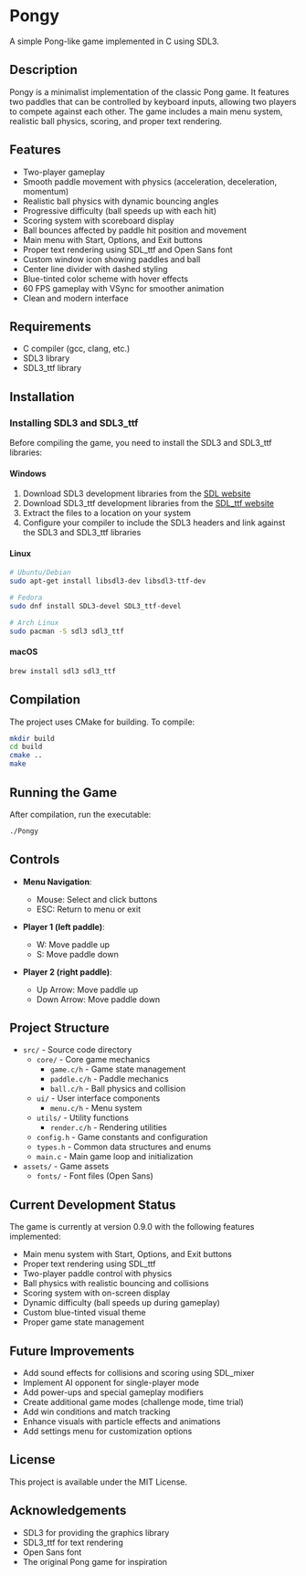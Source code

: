 # Pongy

A simple Pong-like game implemented in C using SDL3.

## Description

Pongy is a minimalist implementation of the classic Pong game. It features two paddles that can be controlled by keyboard inputs, allowing two players to compete against each other. The game includes a main menu system, realistic ball physics, scoring, and proper text rendering.

## Features

- Two-player gameplay
- Smooth paddle movement with physics (acceleration, deceleration, momentum)
- Realistic ball physics with dynamic bouncing angles
- Progressive difficulty (ball speeds up with each hit)
- Scoring system with scoreboard display
- Ball bounces affected by paddle hit position and movement
- Main menu with Start, Options, and Exit buttons
- Proper text rendering using SDL_ttf and Open Sans font
- Custom window icon showing paddles and ball
- Center line divider with dashed styling
- Blue-tinted color scheme with hover effects
- 60 FPS gameplay with VSync for smoother animation
- Clean and modern interface

## Requirements

- C compiler (gcc, clang, etc.)
- SDL3 library
- SDL3_ttf library

## Installation

### Installing SDL3 and SDL3_ttf

Before compiling the game, you need to install the SDL3 and SDL3_ttf libraries:

#### Windows

1. Download SDL3 development libraries from the [SDL website](https://www.libsdl.org/)
2. Download SDL3_ttf development libraries from the [SDL_ttf website](https://github.com/libsdl-org/SDL_ttf)
3. Extract the files to a location on your system
4. Configure your compiler to include the SDL3 headers and link against the SDL3 and SDL3_ttf libraries

#### Linux

```bash
# Ubuntu/Debian
sudo apt-get install libsdl3-dev libsdl3-ttf-dev

# Fedora
sudo dnf install SDL3-devel SDL3_ttf-devel

# Arch Linux
sudo pacman -S sdl3 sdl3_ttf
```

#### macOS

```bash
brew install sdl3 sdl3_ttf
```

## Compilation

The project uses CMake for building. To compile:

```bash
mkdir build
cd build
cmake ..
make
```

## Running the Game

After compilation, run the executable:

```bash
./Pongy
```

## Controls

- **Menu Navigation**:
  - Mouse: Select and click buttons
  - ESC: Return to menu or exit

- **Player 1 (left paddle)**:
  - W: Move paddle up
  - S: Move paddle down

- **Player 2 (right paddle)**:
  - Up Arrow: Move paddle up
  - Down Arrow: Move paddle down

## Project Structure

- `src/` - Source code directory
  - `core/` - Core game mechanics
    - `game.c/h` - Game state management
    - `paddle.c/h` - Paddle mechanics
    - `ball.c/h` - Ball physics and collision
  - `ui/` - User interface components
    - `menu.c/h` - Menu system
  - `utils/` - Utility functions
    - `render.c/h` - Rendering utilities
  - `config.h` - Game constants and configuration
  - `types.h` - Common data structures and enums
  - `main.c` - Main game loop and initialization
- `assets/` - Game assets
  - `fonts/` - Font files (Open Sans)

## Current Development Status

The game is currently at version 0.9.0 with the following features implemented:
- Main menu system with Start, Options, and Exit buttons
- Proper text rendering using SDL_ttf
- Two-player paddle control with physics
- Ball physics with realistic bouncing and collisions
- Scoring system with on-screen display
- Dynamic difficulty (ball speeds up during gameplay)
- Custom blue-tinted visual theme
- Proper game state management

## Future Improvements

- Add sound effects for collisions and scoring using SDL_mixer
- Implement AI opponent for single-player mode
- Add power-ups and special gameplay modifiers
- Create additional game modes (challenge mode, time trial)
- Add win conditions and match tracking
- Enhance visuals with particle effects and animations
- Add settings menu for customization options

## License

This project is available under the MIT License.

## Acknowledgements

- SDL3 for providing the graphics library
- SDL3_ttf for text rendering
- Open Sans font
- The original Pong game for inspiration